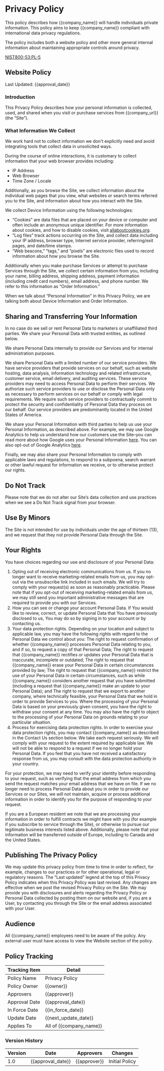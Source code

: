 # Privacy Policy

This policy describes how {{company_name}} will handle individuals private information.  This policy aims to keep
{{company_name}} compliant with international data privacy regulations.

The policy includes both a website policy and other more general internal information about maintaining appropriate
controls around privacy.

[NIST800-53:PL-5](https://nvd.nist.gov/800-53/Rev4/control/PL-5)

## Website Policy

Last Updated:  {{approval_date}}

### Introduction

This Privacy Policy describes how your personal information is collected, used, and shared when you visit or purchase
services from {{company_url}} (the “Site”).

### What Information We Collect

We work hard not to collect information we don't explicitly need and avoid integrating tools that collect data in
unsolicited ways.

During the course of online interactions, it is customary to collect information that your web browser provides
including:

* IP Address
* Web Browser
* Time Zone / Locale

Additionally, as you browse the Site, we collect information about the individual web pages that you view, what
websites or search terms referred you to the Site, and information about how you interact with the Site.

We collect Device Information using the following technologies:

* “Cookies” are data files that are placed on your device or computer and often include an anonymous unique identifier.
  For more information about cookies, and how to disable cookies, visit [allaboutcookies.org](http://www.allaboutcookies.org).
* “Log files” track actions occurring on the Site, and collect data including your IP address, browser type, Internet
  service provider, referring/exit pages, and date/time stamps.
* “Web beacons,” “tags,” and “pixels” are electronic files used to record information about how you browse the Site.

Additionally when you make purchase Services or attempt to purchase Services through the Site, we collect certain
information from you, including your name, billing address, shipping address, payment information
(including credit card numbers), email address, and phone number. We refer to this information as “Order Information.”

When we talk about “Personal Information” in this Privacy Policy, we are talking both about Device Information and
Order Information.

## Sharing and Transferring Your Information

In no case do we sell or rent Personal Data to marketers or unaffiliated third parties.  We share your Personal Data
with trusted entities, as outlined below.

We share Personal Data internally to provide our Services and for internal administration purposes.

We share Personal Data with a limited number of our service providers. We have service providers that provide services
on our behalf, such as website hosting, data analysis, information technology and related infrastructure, customer
service, email delivery, and auditing services. These service providers may need to access Personal Data to perform
their services. We authorize such service providers to use or disclose the Personal Data only as necessary to perform
services on our behalf or comply with legal requirements. We require such service providers to contractually commit to
protect the security and confidentiality of Personal Data they process on our behalf. Our service providers are
predominantly located in the United States of America.

We share your Personal Information with third parties to help us use your Personal Information, as described above.
For example, we may use Google Analytics to help us understand how our customers use the Site–you can read more about
how Google uses your Personal Information [here](https://www.google.com/intl/en/policies/privacy/). You can also
opt-out of Google Analytics [here](https://tools.google.com/dlpage/gaoptout).

Finally, we may also share your Personal Information to comply with applicable laws and regulations, to respond to a
subpoena, search warrant or other lawful request for information we receive, or to otherwise protect our rights.

## Do Not Track

Please note that we do not alter our Site’s data collection and use practices when we see a Do Not Track signal
from your browser.

## Use By Minors

The Site is not intended for use by individuals under the age of thirteen (13), and we request that they not provide
Personal Data through the Site.

## Your Rights

You have choices regarding our use and disclosure of your Personal Data:

1. Opting out of receiving electronic communications from us. If you no longer want to receive marketing-related
   emails from us, you may opt-out via the unsubscribe link included in such emails. We will try to comply with your
   request(s) as soon as reasonably practicable. Please note that if you opt-out of receiving marketing-related emails
   from us, we may still send you important administrative messages that are required to provide you with our Services.
1. How you can see or change your account Personal Data. If You would like to review, correct, or update Personal Data
   that You have previously disclosed to us, You may do so by signing in to your account or by contacting us.
1. Your data protection rights. Depending on your location and subject to applicable law, you may have the following
   rights with regard to the Personal Data we control about you:
   The right to request confirmation of whether {{company_name}} processes Personal Data relating to you, and if so, to
   request a copy of that Personal Data; The right to request that {{company_name}} rectifies or updates your Personal
   Data that is inaccurate, incomplete or outdated; The right to request that {{company_name}} erase your Personal Data
   in certain circumstances provided by law; The right to request that {{company_name}} restrict the use of your
   Personal Data in certain circumstances, such as while {{company_name}} considers another request that you have
   submitted (including a request that {{company_name}} make an update to your Personal Data); and The right to
   request that we export to another company, where technically feasible, your Personal Data that we hold in order
   to provide Services to you. Where the processing of your Personal Data is based on your previously given consent,
   you have the right to withdraw your consent at any time. You may also have the right to object to the processing
   of your Personal Data on grounds relating to your particular situation.
1. Process for exercising data protection rights. In order to exercise your data protection rights, you may contact
   {{company_name}} as described in the Contact Us section below. We take each request seriously. We will comply with
   your request to the extent required by applicable law. We will not be able to respond to a request if we no longer
   hold your Personal Data. If you feel that you have not received a satisfactory response from us, you may consult
   with the data protection authority in your country.

For your protection, we may need to verify your identity before responding to your request, such as verifying that
the email address from which you send the request matches your email address that we have on file. If we no longer
need to process Personal Data about you in order to provide our Services or our Sites, we will not maintain, acquire
or process additional information in order to identify you for the purpose of responding to your request.

If you are a European resident we note that we are processing your information in order to fulfill contracts we might
have with you (for example if you subscribe to service through the Site), or otherwise to pursue our legitimate
business interests listed above. Additionally, please note that your information will be transferred outside of
Europe, including to Canada and the United States.

## Publishing The Privacy Policy

We may update this privacy policy from time to time in order to reflect, for example, changes to our practices or
for other operational, legal or regulatory reasons. The “Last updated” legend at the top of this Privacy Policy
indicates when this Privacy Policy was last revised. Any changes are effective when we post the revised Privacy
Policy on the Site. We may provide you with disclosures and alerts regarding the Privacy Policy or Personal Data
collected by posting them on our website and, if you are a User, by contacting you through the Site or the
email address associated with your User.

## Audience

All {{company_name}} employees need to be aware of the policy.  Any external user must have access to view the
Website section of the policy.

## Policy Tracking

| Tracking Item   | Detail |
|-----------------|--------|
| Policy Name     | Privacy Policy |
| Policy Owner    | {{owner}} |
| Approvers       | {{approver}} |
| Approval Date   | {{approval_date}} |
| In Force Date   | {{in_force_date}} |
| Update Date     | {{next_update_date}} |
| Applies To      | All of {{company_name}} |

### Version History

| Version | Date | Approvers | Changes |
|--|--|--|--|
| 1.0 | {{approval_date}} | {{approver}} | Initial Policy |
